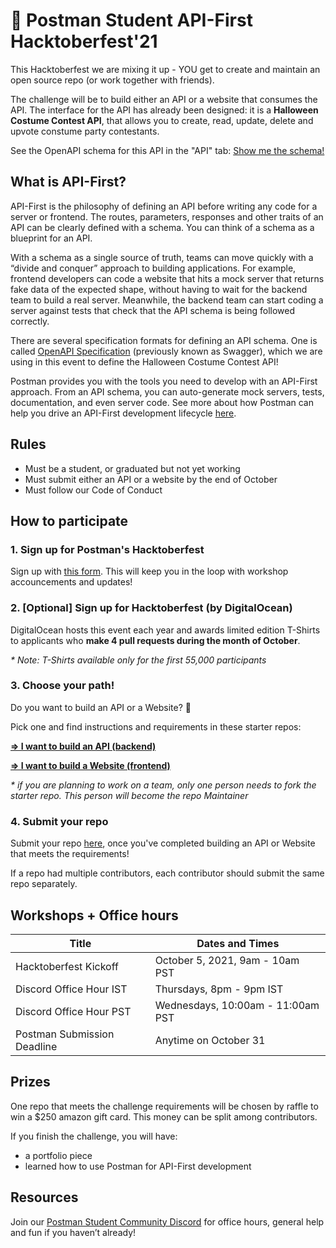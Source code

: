 # 🎃 Postman Student API-First Hacktoberfest'21 

This Hacktoberfest we are mixing it up - YOU get to create and maintain an open source repo (or work together with friends).

The challenge will be to build either an API or a website that consumes the API. The interface for the API has already been designed: it is a **Halloween Costume Contest API**, that allows you to create, read, update, delete and upvote constume party contestants.

See the OpenAPI schema for this API in the "API" tab:
[Show me the schema!](https://postman.postman.co/workspace/Postman-Hacktoberfest'21-~1ae1036b-6583-4883-949e-adf8b55687a1/overview)

## What is API-First? 

API-First is the philosophy of defining an API before writing any code for a server or frontend. The routes, parameters, responses and other traits of an API can be clearly defined with a schema. You can think of a schema as a blueprint for an API. 

With a schema as a single source of truth, teams can move quickly with a “divide and conquer” approach to building applications. For example, frontend developers can code a website that hits a mock server that returns fake data of the expected shape, without having to wait for the backend team to build a real server. Meanwhile, the backend team can start coding a server against tests that check that the API schema is being followed correctly. 

There are several specification formats for defining an API schema. One is called [OpenAPI Specification](https://swagger.io/specification/) (previously known as Swagger), which we are using in this event to define the Halloween Costume Contest API! 

Postman provides you with the tools you need to develop with an API-First approach. From an API schema, you can auto-generate mock servers, tests, documentation, and even server code. See more about how Postman can help you drive an API-First development lifecycle [here](https://www.postman.com/use-cases/api-first-development/).


## Rules 
- Must be a student, or graduated but not yet working 
- Must submit either an API or a website by the end of October
- Must follow our Code of Conduct

## How to participate

### 1. Sign up for Postman's Hacktoberfest 
Sign up with [this form](https://docs.google.com/forms/d/e/1FAIpQLSdiqnbbSSA5a3ifzoTcebEFo5wvPFtAWt5LKboWu3cEi8JGCg/viewform). This will keep you in the loop with workshop accouncements and updates!

### 2. [Optional] Sign up for Hacktoberfest (by DigitalOcean)

DigitalOcean hosts this event each year and awards limited edition T-Shirts to applicants who **make 4 pull requests during the month of October**.  

*\* Note: T-Shirts available only for the first 55,000 participants*


### 3. Choose your path!

Do you want to build an API or a Website? 👀

Pick one and find instructions and requirements in these starter repos:

**[=> I want to build an API (backend)](https://github.com/Postman-Student-Program/hacktoberfest21-backend-repo-template
)**

**[=> I want to build a Website (frontend)](https://github.com/Postman-Student-Program/hacktoberfest21-frontend-repo-template
)**

*\* if you are planning to work on a team, only one person needs to fork the starter repo. This person will become the repo Maintainer*

### 4. Submit your repo 

Submit your repo [here](https://docs.google.com/forms/d/e/1FAIpQLSeg8BVdg3fzuhwgBiM6AXR_NOEKI-w_Q8uG5eBVpfyVZmggXw/viewform), once you've completed building an API or Website that meets the requirements!

If a repo had multiple contributors, each contributor should submit the same repo separately. 


## Workshops + Office hours
|Title | Dates and Times |
| ---------| ----------------- |
|Hacktoberfest Kickoff | October 5, 2021, 9am - 10am PST |
| Discord Office Hour IST | Thursdays, 8pm - 9pm IST |
| Discord Office Hour PST | Wednesdays, 10:00am - 11:00am PST |
| Postman Submission Deadline | Anytime on October 31 |


## Prizes 
One repo that meets the challenge requirements will be chosen by raffle to win a $250 amazon gift card. This money can be split among contributors.

If you finish the challenge, you will have: 
- a portfolio piece 
- learned how to use Postman for API-First development


## Resources
Join our [Postman Student Community Discord](https://discord.gg/Fm9Mcz26QF) for office hours, general help and fun if you haven’t already! 





